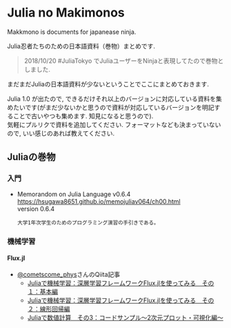 # Julia no Makimonos

Makkmono is documents for japanease ninja.

Julia忍者たちのための日本語資料（巻物）まとめです.  
> 2018/10/20 #JuliaTokyo でJuliaユーザーをNinjaと表現してたので巻物としました.

まだまだJuliaの日本語資料が少ないということでここにまとめておきます.

Julia 1.0 が出たので, できるだけそれ以上のバージョンに対応している資料を集めたいです(がまだ少ないかと思うので資料が対応しているバージョンを明記することで古いやつも集めます. 知見になると思うので).  
気軽にプルリクで資料を追加してください. 
フォーマットなども決まっていないので, いい感じのあれば教えてください.

## Juliaの巻物

### 入門
- Memorandom on Julia Language v0.6.4  
    https://hsugawa8651.github.io/memojuliav064/ch00.html  
    version 0.6.4
    ```
    大学1年次学生のためのプログラミング演習の手引きである。
    ```

### 機械学習

#### Flux.jl
- [@cometscome_phys](https://qiita.com/cometscome_phys)さんのQiita記事
    - [Juliaで機械学習：深層学習フレームワークFlux.jlを使ってみる　その１：基本編](https://qiita.com/cometscome_phys/items/e99d6177325e78ebb228)
    - [Juliaで機械学習：深層学習フレームワークFlux.jlを使ってみる　その２：線形回帰編](https://qiita.com/cometscome_phys/items/f58174c0dad7ecb811ed)
    - [Juliaで数値計算　その3：コードサンプル〜2次元プロット・可視化編〜](https://qiita.com/cometscome_phys/items/19b041b2f3364705f428)
